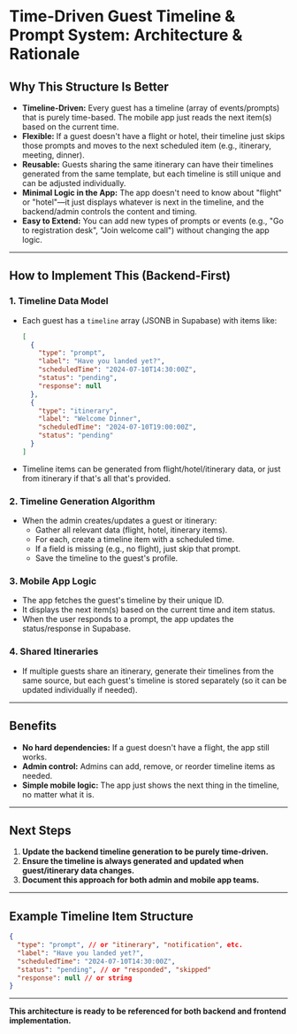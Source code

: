 # Time-Driven Guest Timeline & Prompt System: Architecture & Rationale

## Why This Structure Is Better

- **Timeline-Driven:**  Every guest has a timeline (array of events/prompts) that is purely time-based. The mobile app just reads the next item(s) based on the current time.
- **Flexible:**  If a guest doesn't have a flight or hotel, their timeline just skips those prompts and moves to the next scheduled item (e.g., itinerary, meeting, dinner).
- **Reusable:**  Guests sharing the same itinerary can have their timelines generated from the same template, but each timeline is still unique and can be adjusted individually.
- **Minimal Logic in the App:**  The app doesn't need to know about "flight" or "hotel"—it just displays whatever is next in the timeline, and the backend/admin controls the content and timing.
- **Easy to Extend:**  You can add new types of prompts or events (e.g., "Go to registration desk", "Join welcome call") without changing the app logic.

---

## How to Implement This (Backend-First)

### 1. Timeline Data Model
- Each guest has a `timeline` array (JSONB in Supabase) with items like:
  ```json
  [
    {
      "type": "prompt",
      "label": "Have you landed yet?",
      "scheduledTime": "2024-07-10T14:30:00Z",
      "status": "pending",
      "response": null
    },
    {
      "type": "itinerary",
      "label": "Welcome Dinner",
      "scheduledTime": "2024-07-10T19:00:00Z",
      "status": "pending"
    }
  ]
  ```
- Timeline items can be generated from flight/hotel/itinerary data, or just from itinerary if that's all that's provided.

### 2. Timeline Generation Algorithm
- When the admin creates/updates a guest or itinerary:
  - Gather all relevant data (flight, hotel, itinerary items).
  - For each, create a timeline item with a scheduled time.
  - If a field is missing (e.g., no flight), just skip that prompt.
  - Save the timeline to the guest's profile.

### 3. Mobile App Logic
- The app fetches the guest's timeline by their unique ID.
- It displays the next item(s) based on the current time and item status.
- When the user responds to a prompt, the app updates the status/response in Supabase.

### 4. Shared Itineraries
- If multiple guests share an itinerary, generate their timelines from the same source, but each guest's timeline is stored separately (so it can be updated individually if needed).

---

## Benefits
- **No hard dependencies:** If a guest doesn't have a flight, the app still works.
- **Admin control:** Admins can add, remove, or reorder timeline items as needed.
- **Simple mobile logic:** The app just shows the next thing in the timeline, no matter what it is.

---

## Next Steps
1. **Update the backend timeline generation to be purely time-driven.**
2. **Ensure the timeline is always generated and updated when guest/itinerary data changes.**
3. **Document this approach for both admin and mobile app teams.**

---

## Example Timeline Item Structure

```json
{
  "type": "prompt", // or "itinerary", "notification", etc.
  "label": "Have you landed yet?",
  "scheduledTime": "2024-07-10T14:30:00Z",
  "status": "pending", // or "responded", "skipped"
  "response": null // or string
}
```

---

**This architecture is ready to be referenced for both backend and frontend implementation.** 